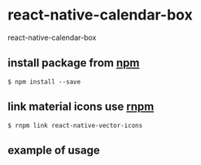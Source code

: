 # react-native-calendar-box

react-native-calendar-box

## install package from [npm](https://www.npmjs.com/)

`$ npm install --save`

## link material icons use [rnpm](https://github.com/rnpm/rnpm)

`$ rnpm link react-native-vector-icons`

## example of usage

